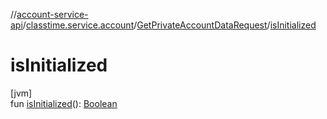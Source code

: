 //[account-service-api](../../../index.md)/[classtime.service.account](../index.md)/[GetPrivateAccountDataRequest](index.md)/[isInitialized](is-initialized.md)

# isInitialized

[jvm]\
fun [isInitialized](is-initialized.md)(): [Boolean](https://kotlinlang.org/api/latest/jvm/stdlib/kotlin/-boolean/index.html)
